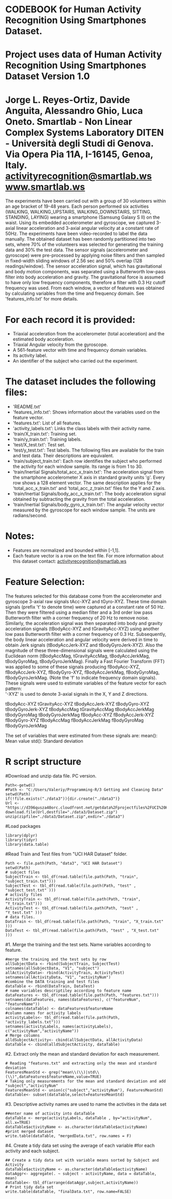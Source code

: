 CODEBOOK for Human Activity Recognition Using Smartphones Dataset.
==================================================================
Project uses data of Human Activity Recognition Using Smartphones Dataset Version 1.0
==================================================================
Jorge L. Reyes-Ortiz, Davide Anguita, Alessandro Ghio, Luca Oneto.
Smartlab - Non Linear Complex Systems Laboratory
DITEN - Università degli Studi di Genova.
Via Opera Pia 11A, I-16145, Genoa, Italy.
activityrecognition@smartlab.ws
www.smartlab.ws
==================================================================
The experiments have been carried out with a group of 30 volunteers within an age bracket of 19-48 years. Each person performed six activities (WALKING, WALKING_UPSTAIRS, WALKING_DOWNSTAIRS, SITTING, STANDING, LAYING) wearing a smartphone (Samsung Galaxy S II) on the waist. Using its embedded accelerometer and gyroscope, we captured 3-axial linear acceleration and 3-axial angular velocity at a constant rate of 50Hz. The experiments have been video-recorded to label the data manually. The obtained dataset has been randomly partitioned into two sets, where 70% of the volunteers was selected for generating the training data and 30% the test data. 
The sensor signals (accelerometer and gyroscope) were pre-processed by applying noise filters and then sampled in fixed-width sliding windows of 2.56 sec and 50% overlap (128 readings/window). The sensor acceleration signal, which has gravitational and body motion components, was separated using a Butterworth low-pass filter into body acceleration and gravity. The gravitational force is assumed to have only low frequency components, therefore a filter with 0.3 Hz cutoff frequency was used. From each window, a vector of features was obtained by calculating variables from the time and frequency domain. See 'features_info.txt' for more details. 

For each record it is provided:
======================================
- Triaxial acceleration from the accelerometer (total acceleration) and the estimated body acceleration.
- Triaxial Angular velocity from the gyroscope. 
- A 561-feature vector with time and frequency domain variables. 
- Its activity label. 
- An identifier of the subject who carried out the experiment.

The dataset includes the following files:
=========================================
- 'README.txt'
- 'features_info.txt': Shows information about the variables used on the feature vector.
- 'features.txt': List of all features.
- 'activity_labels.txt': Links the class labels with their activity name.
- 'train/X_train.txt': Training set.
- 'train/y_train.txt': Training labels.
- 'test/X_test.txt': Test set.
- 'test/y_test.txt': Test labels.
The following files are available for the train and test data. Their descriptions are equivalent. 
- 'train/subject_train.txt': Each row identifies the subject who performed the activity for each window sample. Its range is from 1 to 30. 
- 'train/Inertial Signals/total_acc_x_train.txt': The acceleration signal from the smartphone accelerometer X axis in standard gravity units 'g'. Every row shows a 128 element vector. The same description applies for the 'total_acc_x_train.txt' and 'total_acc_z_train.txt' files for the Y and Z axis. 
- 'train/Inertial Signals/body_acc_x_train.txt': The body acceleration signal obtained by subtracting the gravity from the total acceleration. 
- 'train/Inertial Signals/body_gyro_x_train.txt': The angular velocity vector measured by the gyroscope for each window sample. The units are radians/second. 

Notes: 
======
- Features are normalized and bounded within [-1,1].
- Each feature vector is a row on the text file.
For more information about this dataset contact: activityrecognition@smartlab.ws

Feature Selection: 
=================
The features selected for this database come from the accelerometer and gyroscope 3-axial raw signals tAcc-XYZ and tGyro-XYZ. These time domain signals (prefix 't' to denote time) were captured at a constant rate of 50 Hz. Then they were filtered using a median filter and a 3rd order low pass Butterworth filter with a corner frequency of 20 Hz to remove noise. Similarly, the acceleration signal was then separated into body and gravity acceleration signals (tBodyAcc-XYZ and tGravityAcc-XYZ) using another low pass Butterworth filter with a corner frequency of 0.3 Hz. 
Subsequently, the body linear acceleration and angular velocity were derived in time to obtain Jerk signals (tBodyAccJerk-XYZ and tBodyGyroJerk-XYZ). Also the magnitude of these three-dimensional signals were calculated using the Euclidean norm (tBodyAccMag, tGravityAccMag, tBodyAccJerkMag, tBodyGyroMag, tBodyGyroJerkMag). 
Finally a Fast Fourier Transform (FFT) was applied to some of these signals producing fBodyAcc-XYZ, fBodyAccJerk-XYZ, fBodyGyro-XYZ, fBodyAccJerkMag, fBodyGyroMag, fBodyGyroJerkMag. (Note the 'f' to indicate frequency domain signals). 
These signals were used to estimate variables of the feature vector for each pattern:  
'-XYZ' is used to denote 3-axial signals in the X, Y and Z directions.

tBodyAcc-XYZ
tGravityAcc-XYZ
tBodyAccJerk-XYZ
tBodyGyro-XYZ
tBodyGyroJerk-XYZ
tBodyAccMag
tGravityAccMag
tBodyAccJerkMag
tBodyGyroMag
tBodyGyroJerkMag
fBodyAcc-XYZ
fBodyAccJerk-XYZ
fBodyGyro-XYZ
fBodyAccMag
fBodyAccJerkMag
fBodyGyroMag
fBodyGyroJerkMag

The set of variables that were estimated from these signals are:
mean(): Mean value
std(): Standard deviation

R script structure
=================================================
#Download and unzip data file. PC version.
```{r}
Path<-getwd()
#Path <‐ "C:/Users/Valeriy/Programming-R/3 Getting and Cleaning Data"
setwd(Path)
if(!file.exists("./data3")){dir.create("./data3")}
Url <‐ "https://d396qusza40orc.cloudfront.net/getdata%2Fprojectfiles%2FUCI%20HAR%20Dataset.zip"
download.file(Url,destfile="./data3/Dataset.zip")
unzip(zipfile="./data3/Dataset.zip",exdir="./data3")
```

#Load packages

```{r}
library(dplyr)
library(tidyr)
library(data.table)
```

#Read Train and Test files from "UCI HAR Dataset" folder.

```{r}
Path <‐ file.path(Path, "data3", "UCI HAR Dataset")
setwd(Path)
# subject files
SubjectTrain <‐ tbl_df(read.table(file.path(Path, "train", "subject_train.txt")))
SubjectTest <‐ tbl_df(read.table(file.path(Path, "test" , "subject_test.txt" )))
# activity files
ActivityTrain <‐ tbl_df(read.table(file.path(Path, "train", "Y_train.txt")))
ActivityTest <‐ tbl_df(read.table(file.path(Path, "test" , "Y_test.txt" )))
# data files.
DataTrain <‐ tbl_df(read.table(file.path(Path, "train", "X_train.txt" )))
DataTest <‐ tbl_df(read.table(file.path(Path, "test" , "X_test.txt" )))

```

#1. Merge the training and the test sets. Name variables according to feature.

```{r}
#merge the training and the test sets by row
allSubjectData <‐ rbind(SubjectTrain, SubjectTest)
setnames(allSubjectData, "V1", "subject")
allActivityData<‐ rbind(ActivityTrain, ActivityTest)
setnames(allActivityData, "V1", "activityNum")
#combine the DATA training and test files
dataTable <‐ rbind(DataTrain, DataTest)
# name variables descriptiley according to feature name 
dataFeatures <‐ tbl_df(read.table(file.path(Path, "features.txt")))
setnames(dataFeatures, names(dataFeatures), c("featureNum", "featureName"))
colnames(dataTable) <‐ dataFeatures$featureName
#column names for activity labels
activityLabels<‐ tbl_df(read.table(file.path(Path, "activity_labels.txt")))
setnames(activityLabels, names(activityLabels), c("activityNum","activityName"))
# Merge columns
alldSubjectActivity<‐ cbind(allSubjectData, allActivityData)
dataTable <‐ cbind(alldSubjectActivity, dataTable)

```
#2. Extract only the mean and standard deviation for each measurement.
```{r}
# Reading "features.txt" and extracting only the mean and standard deviation
FeaturesMeanStd <‐ grep("mean\\(\\)|std\\(\\)",dataFeatures$featureName,value=TRUE) 
# Taking only measurements for the mean and standard deviation and add "subject","activityNum"
FeaturesMeanStd <‐ union(c("subject","activityNum"), FeaturesMeanStd)
dataTable<‐ subset(dataTable,select=FeaturesMeanStd)

```
#3. Descriptive activity names are used to name the activities in the data set
```{r}
##enter name of activity into dataTable
dataTable <‐ merge(activityLabels, dataTable , by="activityNum", all.x=TRUE)
dataTable$activityName <‐ as.character(dataTable$activityName)
#print merged dataset
write.table(dataTable, "mergedData.txt", row.names = F)
```

#4. Create a tidy data set using the average of each variable
#for each activity and each subject.
```{r}
## Create a tidy data set with variable means sorted by Subject and Activity
dataTable$activityName <‐ as.character(dataTable$activityName)
dataAggr<‐ aggregate(. ~ subject ‐ activityName, data = dataTable, mean)
dataTable<‐ tbl_df(arrange(dataAggr,subject,activityName))
# Print tidy data set 
write.table(dataTable, "finalData.txt", row.name=FALSE)

```
